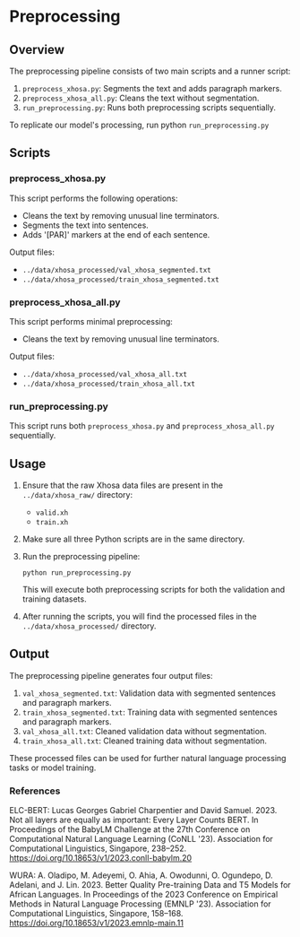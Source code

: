 # Preprocessing

## Overview

The preprocessing pipeline consists of two main scripts and a runner script:

1. `preprocess_xhosa.py`: Segments the text and adds paragraph markers.
2. `preprocess_xhosa_all.py`: Cleans the text without segmentation.
3. `run_preprocessing.py`: Runs both preprocessing scripts sequentially.

To replicate our model's processing, run python `run_preprocessing.py`

## Scripts

### preprocess_xhosa.py

This script performs the following operations:
- Cleans the text by removing unusual line terminators.
- Segments the text into sentences.
- Adds '[PAR]' markers at the end of each sentence.

Output files:
- `../data/xhosa_processed/val_xhosa_segmented.txt`
- `../data/xhosa_processed/train_xhosa_segmented.txt`

### preprocess_xhosa_all.py

This script performs minimal preprocessing:
- Cleans the text by removing unusual line terminators.

Output files:
- `../data/xhosa_processed/val_xhosa_all.txt`
- `../data/xhosa_processed/train_xhosa_all.txt`

### run_preprocessing.py

This script runs both `preprocess_xhosa.py` and `preprocess_xhosa_all.py` sequentially.

## Usage

1. Ensure that the raw Xhosa data files are present in the `../data/xhosa_raw/` directory:
   - `valid.xh`
   - `train.xh`

2. Make sure all three Python scripts are in the same directory.

3. Run the preprocessing pipeline:

   ```
   python run_preprocessing.py
   ```

   This will execute both preprocessing scripts for both the validation and training datasets.

4. After running the scripts, you will find the processed files in the `../data/xhosa_processed/` directory.

## Output

The preprocessing pipeline generates four output files:

1. `val_xhosa_segmented.txt`: Validation data with segmented sentences and paragraph markers.
2. `train_xhosa_segmented.txt`: Training data with segmented sentences and paragraph markers.
3. `val_xhosa_all.txt`: Cleaned validation data without segmentation.
4. `train_xhosa_all.txt`: Cleaned training data without segmentation.

These processed files can be used for further natural language processing tasks or model training.

### References
ELC-BERT:
Lucas Georges Gabriel Charpentier and David Samuel. 2023. Not all layers are equally as important: Every Layer Counts BERT. In Proceedings of the BabyLM Challenge at the 27th Conference on Computational Natural Language Learning (CoNLL '23). Association for Computational Linguistics, Singapore, 238–252. https://doi.org/10.18653/v1/2023.conll-babylm.20

WURA:
A. Oladipo, M. Adeyemi, O. Ahia, A. Owodunni, O. Ogundepo, D. Adelani, and J. Lin. 2023. Better Quality Pre-training Data and T5 Models for African Languages. In Proceedings of the 2023 Conference on Empirical Methods in Natural Language Processing (EMNLP '23). Association for Computational Linguistics, Singapore, 158–168. https://doi.org/10.18653/v1/2023.emnlp-main.11